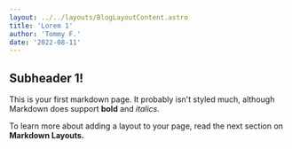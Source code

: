 ```yaml
---
layout: ../../layouts/BlogLayoutContent.astro
title: 'Lorem 1'
author: 'Tommy F.'
date: '2022-08-11'
---
```


## Subheader 1!

This is your first markdown page. It probably isn't styled much, although
Markdown does support **bold** and _italics._

To learn more about adding a layout to your page, read the next section on **Markdown Layouts.**
